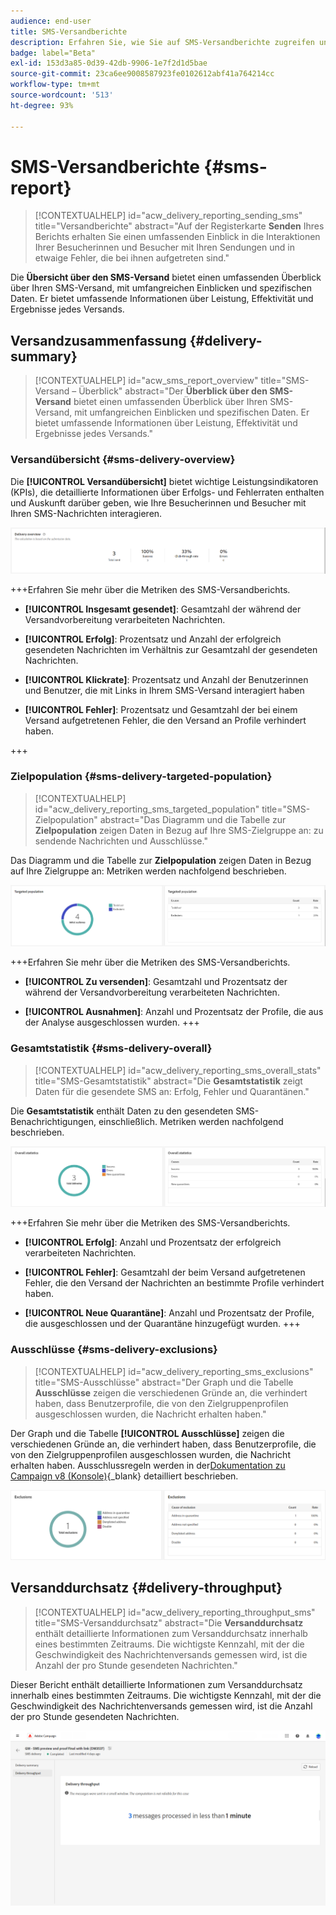 ```yaml
---
audience: end-user
title: SMS-Versandberichte
description: Erfahren Sie, wie Sie auf SMS-Versandberichte zugreifen und diese verwenden können
badge: label="Beta"
exl-id: 153d3a85-0d39-42db-9906-1e7f2d1d5bae
source-git-commit: 23ca6ee9008587923fe0102612abf41a764214cc
workflow-type: tm+mt
source-wordcount: '513'
ht-degree: 93%

---
```


# SMS-Versandberichte {#sms-report}

>[!CONTEXTUALHELP]
>id="acw_delivery_reporting_sending_sms"
>title="Versandberichte"
>abstract="Auf der Registerkarte **Senden** Ihres Berichts erhalten Sie einen umfassenden Einblick in die Interaktionen Ihrer Besucherinnen und Besucher mit Ihren Sendungen und in etwaige Fehler, die bei ihnen aufgetreten sind."

Die **Übersicht über den SMS-Versand** bietet einen umfassenden Überblick über Ihren SMS-Versand, mit umfangreichen Einblicken und spezifischen Daten. Er bietet umfassende Informationen über Leistung, Effektivität und Ergebnisse jedes Versands.

## Versandzusammenfassung {#delivery-summary}

>[!CONTEXTUALHELP]
>id="acw_sms_report_overview"
>title="SMS-Versand – Überblick"
>abstract="Der **Überblick über den SMS-Versand** bietet einen umfassenden Überblick über Ihren SMS-Versand, mit umfangreichen Einblicken und spezifischen Daten. Er bietet umfassende Informationen über Leistung, Effektivität und Ergebnisse jedes Versands."

### Versandübersicht {#sms-delivery-overview}

Die **[!UICONTROL Versandübersicht]** bietet wichtige Leistungsindikatoren (KPIs), die detaillierte Informationen über Erfolgs- und Fehlerraten enthalten und Auskunft darüber geben, wie Ihre Besucherinnen und Besucher mit Ihren SMS-Nachrichten interagieren.

![](assets/reporting_sms_3.png)

+++Erfahren Sie mehr über die Metriken des SMS-Versandberichts.

* **[!UICONTROL Insgesamt gesendet]**: Gesamtzahl der während der Versandvorbereitung verarbeiteten Nachrichten.

* **[!UICONTROL Erfolg]**: Prozentsatz und Anzahl der erfolgreich gesendeten Nachrichten im Verhältnis zur Gesamtzahl der gesendeten Nachrichten.

* **[!UICONTROL Klickrate]**: Prozentsatz und Anzahl der Benutzerinnen und Benutzer, die mit Links in Ihrem SMS-Versand interagiert haben

* **[!UICONTROL Fehler]**: Prozentsatz und Gesamtzahl der bei einem Versand aufgetretenen Fehler, die den Versand an Profile verhindert haben.

+++


### Zielpopulation {#sms-delivery-targeted-population}


>[!CONTEXTUALHELP]
>id="acw_delivery_reporting_sms_targeted_population"
>title="SMS-Zielpopulation"
>abstract="Das Diagramm und die Tabelle zur **Zielpopulation** zeigen Daten in Bezug auf Ihre SMS-Zielgruppe an: zu sendende Nachrichten und Ausschlüsse."

Das Diagramm und die Tabelle zur **Zielpopulation** zeigen Daten in Bezug auf Ihre Zielgruppe an: Metriken werden nachfolgend beschrieben.

![](assets/reporting_sms_4.png)

+++Erfahren Sie mehr über die Metriken des SMS-Versandberichts.

* **[!UICONTROL Zu versenden]**: Gesamtzahl und Prozentsatz der während der Versandvorbereitung verarbeiteten Nachrichten.

* **[!UICONTROL Ausnahmen]**: Anzahl und Prozentsatz der Profile, die aus der Analyse ausgeschlossen wurden.
+++


### Gesamtstatistik {#sms-delivery-overall}


>[!CONTEXTUALHELP]
>id="acw_delivery_reporting_sms_overall_stats"
>title="SMS-Gesamtstatistik"
>abstract="Die **Gesamtstatistik** zeigt Daten für die gesendete SMS an: Erfolg, Fehler und Quarantänen."

Die **Gesamtstatistik** enthält Daten zu den gesendeten SMS-Benachrichtigungen, einschließlich. Metriken werden nachfolgend beschrieben.

![](assets/reporting_sms_5.png)

+++Erfahren Sie mehr über die Metriken des SMS-Versandberichts.

* **[!UICONTROL Erfolg]**: Anzahl und Prozentsatz der erfolgreich verarbeiteten Nachrichten.

* **[!UICONTROL Fehler]**: Gesamtzahl der beim Versand aufgetretenen Fehler, die den Versand der Nachrichten an bestimmte Profile verhindert haben.

* **[!UICONTROL Neue Quarantäne]**: Anzahl und Prozentsatz der Profile, die ausgeschlossen und der Quarantäne hinzugefügt wurden.
+++

### Ausschlüsse {#sms-delivery-exclusions}


>[!CONTEXTUALHELP]
>id="acw_delivery_reporting_sms_exclusions"
>title="SMS-Ausschlüsse"
>abstract="Der Graph und die Tabelle **Ausschlüsse** zeigen die verschiedenen Gründe an, die verhindert haben, dass Benutzerprofile, die von den Zielgruppenprofilen ausgeschlossen wurden, die Nachricht erhalten haben."


Der Graph und die Tabelle **[!UICONTROL Ausschlüsse]** zeigen die verschiedenen Gründe an, die verhindert haben, dass Benutzerprofile, die von den Zielgruppenprofilen ausgeschlossen wurden, die Nachricht erhalten haben. Ausschlussregeln werden in der[Dokumentation zu Campaign v8 (Konsole)](https://experienceleague.adobe.com/docs/campaign/campaign-v8/send/failures/delivery-failures.html?lang=de#sms-quarantines){_blank} detailliert beschrieben.

![](assets/reporting_sms_6.png)

## Versanddurchsatz {#delivery-throughput}

>[!CONTEXTUALHELP]
>id="acw_delivery_reporting_throughput_sms"
>title="SMS-Versanddurchsatz"
>abstract="Die **Versanddurchsatz** enthält detaillierte Informationen zum Versanddurchsatz innerhalb eines bestimmten Zeitraums.  Die wichtigste Kennzahl, mit der die Geschwindigkeit des Nachrichtenversands gemessen wird, ist die Anzahl der pro Stunde gesendeten Nachrichten."

Dieser Bericht enthält detaillierte Informationen zum Versanddurchsatz innerhalb eines bestimmten Zeitraums. Die wichtigste Kennzahl, mit der die Geschwindigkeit des Nachrichtenversands gemessen wird, ist die Anzahl der pro Stunde gesendeten Nachrichten.

![](assets/reporting_sms_2.png)
